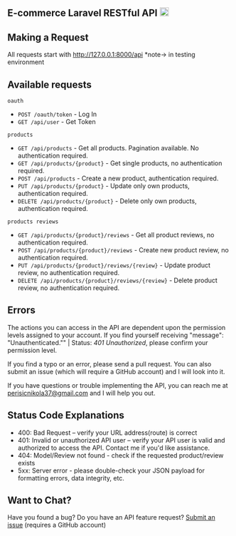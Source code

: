 ## E-commerce Laravel RESTful API <img height="20" src="https://upload.wikimedia.org/wikipedia/commons/thumb/9/9a/Laravel.svg/1200px-Laravel.svg.png" />

Making a Request
----------------

All requests start with http://127.0.0.1:8000/api *note-> in testing environment

## Available requests

`oauth`
- `POST /oauth/token` - Log In
- `GET /api/user` - Get Token

`products`
- `GET /api/products` - Get all products. Pagination available. No authentication required.
- `GET /api/products/{product}` - Get single products, no authentication required.
- `POST /api/products` - Create a new product, authentication required.
- `PUT /api/products/{product}` - Update only own products, authentication required.
- `DELETE /api/products/{product}` - Delete only own products, authentication required.

`products reviews`
- `GET /api/products/{product}/reviews` - Get all product reviews, no authentication required.
- `POST /api/products/{product}/reviews` - Create new product review, no authentication required.
- `PUT /api/products/{product}/reviews/{review}` - Update product review, no authentication required.
- `DELETE /api/products/{product}/reviews/{review}` - Delete product review, no authentication required.

## Errors
The actions you can access in the API are dependent upon the permission levels assigned to your account. If you find yourself receiving "message": "Unauthenticated."" | Status: <i>401 Unauthorized</i>, please confirm your permission level.

If you find a typo or an error, please send a pull request. You can also submit an issue (which will require a GitHub account) and I will look into it.

If you have questions or trouble implementing the API, you can reach me at perisicnikola37@gmail.com and I will help you out. 

Status Code Explanations
-------

* 400: Bad Request – verify your URL address(route) is correct 
* 401: Invalid or unauthorized API user – verify your API user is valid and authorized to access the API. Contact me if you'd like assistance.
* 404: Model/Review not found - check if the requested product/review exists
* 5xx: Server error - please double-check your JSON payload for formatting errors, data integrity, etc.

Want to Chat?
-------------
Have you found a bug? Do you have an API feature request? [Submit an issue](https://github.com/perisicnikola37/Laravel-Passport-API/issues) (requires a GitHub account)
